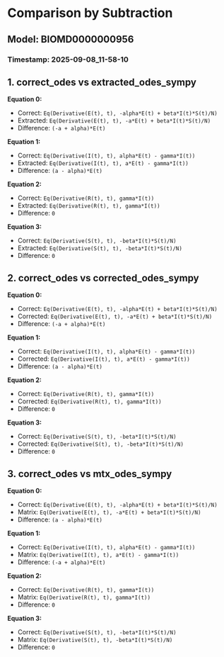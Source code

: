 
# Comparison by Subtraction
## Model: BIOMD0000000956
### Timestamp: 2025-09-08_11-58-10

## 1. correct_odes vs extracted_odes_sympy

**Equation 0:**
- Correct:   `Eq(Derivative(E(t), t), -alpha*E(t) + beta*I(t)*S(t)/N)`
- Extracted: `Eq(Derivative(E(t), t), -a*E(t) + beta*I(t)*S(t)/N)`
- Difference: `(-a + alpha)*E(t)`

**Equation 1:**
- Correct:   `Eq(Derivative(I(t), t), alpha*E(t) - gamma*I(t))`
- Extracted: `Eq(Derivative(I(t), t), a*E(t) - gamma*I(t))`
- Difference: `(a - alpha)*E(t)`

**Equation 2:**
- Correct:   `Eq(Derivative(R(t), t), gamma*I(t))`
- Extracted: `Eq(Derivative(R(t), t), gamma*I(t))`
- Difference: `0`

**Equation 3:**
- Correct:   `Eq(Derivative(S(t), t), -beta*I(t)*S(t)/N)`
- Extracted: `Eq(Derivative(S(t), t), -beta*I(t)*S(t)/N)`
- Difference: `0`

## 2. correct_odes vs corrected_odes_sympy

**Equation 0:**
- Correct: `Eq(Derivative(E(t), t), -alpha*E(t) + beta*I(t)*S(t)/N)`
- Corrected: `Eq(Derivative(E(t), t), -a*E(t) + beta*I(t)*S(t)/N)`
- Difference: `(-a + alpha)*E(t)`

**Equation 1:**
- Correct: `Eq(Derivative(I(t), t), alpha*E(t) - gamma*I(t))`
- Corrected: `Eq(Derivative(I(t), t), a*E(t) - gamma*I(t))`
- Difference: `(a - alpha)*E(t)`

**Equation 2:**
- Correct: `Eq(Derivative(R(t), t), gamma*I(t))`
- Corrected: `Eq(Derivative(R(t), t), gamma*I(t))`
- Difference: `0`

**Equation 3:**
- Correct: `Eq(Derivative(S(t), t), -beta*I(t)*S(t)/N)`
- Corrected: `Eq(Derivative(S(t), t), -beta*I(t)*S(t)/N)`
- Difference: `0`

## 3. correct_odes vs mtx_odes_sympy

**Equation 0:**
- Correct: `Eq(Derivative(E(t), t), -alpha*E(t) + beta*I(t)*S(t)/N)`
- Matrix:  `Eq(Derivative(E(t), t), -a*E(t) + beta*I(t)*S(t)/N)`
- Difference: `(a - alpha)*E(t)`

**Equation 1:**
- Correct: `Eq(Derivative(I(t), t), alpha*E(t) - gamma*I(t))`
- Matrix:  `Eq(Derivative(I(t), t), a*E(t) - gamma*I(t))`
- Difference: `(-a + alpha)*E(t)`

**Equation 2:**
- Correct: `Eq(Derivative(R(t), t), gamma*I(t))`
- Matrix:  `Eq(Derivative(R(t), t), gamma*I(t))`
- Difference: `0`

**Equation 3:**
- Correct: `Eq(Derivative(S(t), t), -beta*I(t)*S(t)/N)`
- Matrix:  `Eq(Derivative(S(t), t), -beta*I(t)*S(t)/N)`
- Difference: `0`


